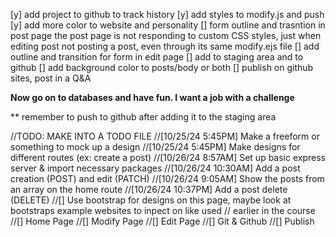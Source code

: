 [y] add project to github to track history
[y] add styles to modify.js and push
[y] add more color to website and personality
[] form outline and trasntion in post page
  the post page is not responding to custom CSS styles, just when editing post not posting a post, even through its same modify.ejs file
[] add outline and transition for form in edit page
[] add to staging area and to github
[] add background color to posts/body or both
[] publish on github sites, post in a Q&A
  
**Now go on to databases and have fun. I want a job with a challenge**


** remember to push to github after adding it to the staging area

//TODO: MAKE INTO A TODO FILE
//[10/25/24 5:45PM] Make a freeform or something to mock up a design
//[10/25/24 5:45PM] Make designs for different routes (ex: create a post)
//[10/26/24 8:57AM] Set up basic express server & import necessary packages
//[10/26/24 10:30AM] Add a post creation (POST) and edit (PATCH)
//[10/26/24 9:05AM] Show the posts from an array on the home route
//[10/26/24 10:37PM] Add a post delete (DELETE)
//[] Use bootstrap for designs on this page, maybe look at bootstraps example websites to inpect on like used
//   earlier in the course
//[] Home Page
//[] Modify Page
//[] Edit Page
//[] Git & Github
//[] Publish